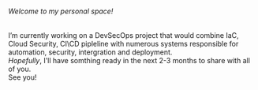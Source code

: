 ###### Welcome to my personal space!


I’m currently working on a DevSecOps project that would combine IaC, Cloud Security, CI\CD pipleline with numerous systems responsible for automation, security, intergration and deployment. <br />
*Hopefully*, I'll have somthing ready in the next 2-3 months to share with all of you. <br />
See you!
